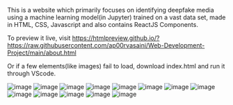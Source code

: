 This is a website which primarily focuses on identifying deepfake media using a machine learning model(in Jupyter) trained on a vast data set, made in HTML, CSS, Javascript and also contains ReactJS Components.

To preview it live, visit https://htmlpreview.github.io/?https://raw.githubusercontent.com/ap00rvasaini/Web-Development-Project/main/about.html

Or if a few elements(like images) fail to load, download index.html and run it through VScode.


![image](https://github.com/ap00rvasaini/Web-Development-Project/assets/157739053/7ac5d15b-f6eb-473e-ae7c-96934c5f00aa)
![image](https://github.com/ap00rvasaini/Web-Development-Project/assets/157739053/b27d9836-f6ad-4e9f-a3a8-eeae7f4f1539)
![image](https://github.com/ap00rvasaini/Web-Development-Project/assets/157739053/505a9422-8613-4a9f-b68a-8079c8430861)
![image](https://github.com/ap00rvasaini/Web-Development-Project/assets/157739053/48fbcd7a-3ba8-4b24-a26c-8cffde40f7f3)
![image](https://github.com/ap00rvasaini/Web-Development-Project/assets/157739053/a7f48085-1222-49b5-b03c-54628f2df1b8)
![image](https://github.com/ap00rvasaini/Web-Development-Project/assets/157739053/778d27d1-d8ad-4079-a8cd-61441ddcbbfe)
![image](https://github.com/ap00rvasaini/Web-Development-Project/assets/157739053/20c82732-3e0f-4ca6-821c-9f3bb9afff47)
![image](https://github.com/ap00rvasaini/Web-Development-Project/assets/157739053/c34a9f2a-b320-4de7-bee5-e68725648e14)
![image](https://github.com/ap00rvasaini/Web-Development-Project/assets/157739053/41316e0d-553d-4b7b-82aa-6a9618505fe5)
![image](https://github.com/ap00rvasaini/Web-Development-Project/assets/157739053/439b4499-e92d-4e7b-8163-ef74fc72fed5)
![image](https://github.com/ap00rvasaini/Web-Development-Project/assets/157739053/6a969dc0-d714-4437-a7db-3a4857306a80)
![image](https://github.com/ap00rvasaini/Web-Development-Project/assets/157739053/25fe90cb-93d0-43e0-99e6-bb1f396229b8)
![image](https://github.com/ap00rvasaini/Web-Development-Project/assets/157739053/0fa06a3a-7b8d-4147-bad3-33f9681b320b)









